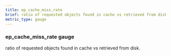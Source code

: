 ```yaml
---
title: ep_cache_miss_rate
brief: ratio of requested objects found in cache vs retrieved from disk
metric_type: gauge
---
```

### ep_cache_miss_rate gauge

ratio of requested objects found in cache vs retrieved from disk.